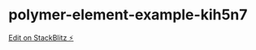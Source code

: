 # polymer-element-example-kih5n7

[Edit on StackBlitz ⚡️](https://stackblitz.com/edit/polymer-element-example-kih5n7)